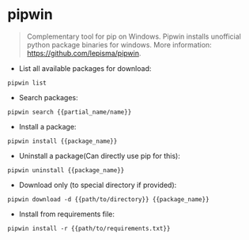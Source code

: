 # pipwin

> Complementary tool for pip on Windows.
> Pipwin installs unofficial python package binaries for windows.
> More information: <https://github.com/lepisma/pipwin>.

- List all available packages for download:

`pipwin list`

- Search packages:

`pipwin search {{partial_name/name}}`

- Install a package:

`pipwin install {{package_name}}`

- Uninstall a package(Can directly use pip for this):

`pipwin uninstall {{package_name}}`

- Download only (to special directory if provided):

`pipwin download -d {{path/to/directory}} {{package_name}}`

- Install from requirements file:

`pipwin install -r {{path/to/requirements.txt}}`
